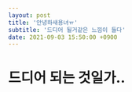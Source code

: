 ```yaml
---
layout: post
title: '안녕하새용녀ㅠ'
subtitle: '드디어 될거같은 느낌이 들다'
date: 2021-09-03 15:50:00 +0900
---
```


# 드디어 되는 것일가..
